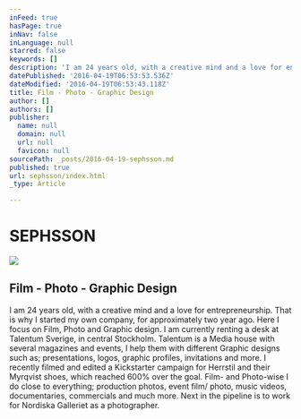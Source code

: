 ```yaml
---
inFeed: true
hasPage: true
inNav: false
inLanguage: null
starred: false
keywords: []
description: 'I am 24 years old, with a creative mind and a love for entrepreneurship. That is why I started my own company, for approximately two year ago. Here I focus on Film, Photo and Graphic design. I am currently renting a desk at Talentum Sverige, in central Stockholm. Talentum is a Media house with several magazines and events, I help them with different Graphic designs such as; presentations, logos, graphic profiles, invitations and more. I recently filmed and edited a Kickstarter campaign for Herrstil and their Myrqvist shoes, which reached 600% over the goal. Film- and Photo-wise I do close to everything; production photos, event film/ photo, music videos, documentaries, commercials and much more. Next in the pipeline is to work for Nordiska Galleriet as a photographer. '
datePublished: '2016-04-19T06:53:53.536Z'
dateModified: '2016-04-19T06:53:43.118Z'
title: Film - Photo - Graphic Design
author: []
authors: []
publisher:
  name: null
  domain: null
  url: null
  favicon: null
sourcePath: _posts/2016-04-19-sephsson.md
published: true
url: sephsson/index.html
_type: Article

---
```

# SEPHSSON
![](https://the-grid-user-content.s3-us-west-2.amazonaws.com/45518f39-e649-46fc-81dd-ae943938b497.jpg)

## Film - Photo - Graphic Design

I am 24 years old, with a creative mind and a love for entrepreneurship. That is why I started my own company, for approximately two year ago. Here I focus on Film, Photo and Graphic design. I am currently renting a desk at Talentum Sverige, in central Stockholm. Talentum is a Media house with several magazines and events, I help them with different Graphic designs such as; presentations, logos, graphic profiles, invitations and more. I recently filmed and edited a Kickstarter campaign for Herrstil and their Myrqvist shoes, which reached 600% over the goal. Film- and Photo-wise I do close to everything; production photos, event film/ photo, music videos, documentaries, commercials and much more. Next in the pipeline is to work for Nordiska Galleriet as a photographer.